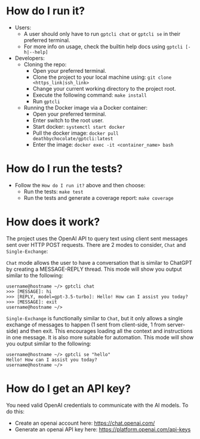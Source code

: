 # How do I run it?
- Users:
    - A user should only have to run `gptcli chat` or `gptcli se` in their preferred terminal.
    - For more info on usage, check the builtin help docs using `gptcli [-h|--help]`
- Developers:
    - Cloning the repo:
        - Open your preferred terminal.
        - Clone the project to your local machine using: `git clone <https_link|ssh_link>`
        - Change your current working directory to the project root.
        - Execute the following command: `make install`
        - Run `gptcli`
    - Running the Docker image via a Docker container:
        - Open your preferred terminal.
        - Enter switch to the root user.
        - Start docker: `systemctl start docker`
        - Pull the docker image: `docker pull deathbychocolate/gptcli:latest`
        - Enter the image: `docker exec -it <container_name> bash`

# How do I run the tests?
- Follow the `How do I run it?` above and then choose:
    - Run the tests: `make test`
    - Run the tests and generate a coverage report: `make coverage`

# How does it work?
The project uses the OpenAI API to query text using client sent messages sent over HTTP POST requests. There are 2 modes to consider, `Chat` and `Single-Exchange`:

`Chat` mode allows the user to have a conversation that is similar to ChatGPT by creating a MESSAGE-REPLY thread. This mode will show you output similar to the following:
```text
username@hostname ~/> gptcli chat
>>> [MESSAGE]: hi
>>> [REPLY, model=gpt-3.5-turbo]: Hello! How can I assist you today?
>>> [MESSAGE]: exit
username@hostname ~/>
```

`Single-Exchange` is functionally similar to `Chat`, but it only allows a single exchange of messages to happen (1 sent from client-side, 1 from server-side) and then exit. This encourages loading all the context and instructions in one message. It is also more suitable for automation. This mode will show you output similar to the following:
```text
username@hostname ~/> gptcli se "hello"
Hello! How can I assist you today?
username@hostname ~/>
```

# How do I get an API key?
You need valid OpenAI credentials to communicate with the AI models. To do this:
- Create an openai account here: https://chat.openai.com/
- Generate an openai API key here: https://platform.openai.com/api-keys
